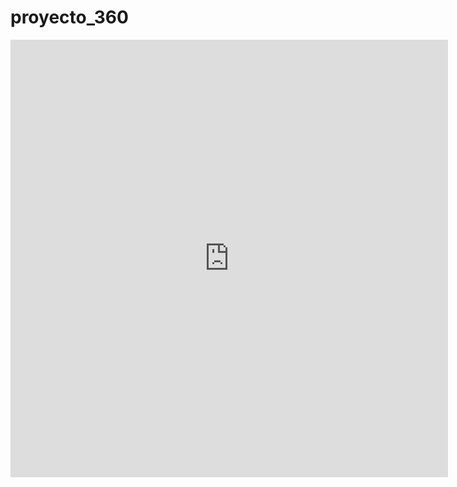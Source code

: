 # proyecto_360

<iframe src="https://skybox.blockadelabs.com/e/035a339b002ebe46ba546c6032462a53" width=700 height=700 style="border:0;" allow="fullscreen"></iframe>
